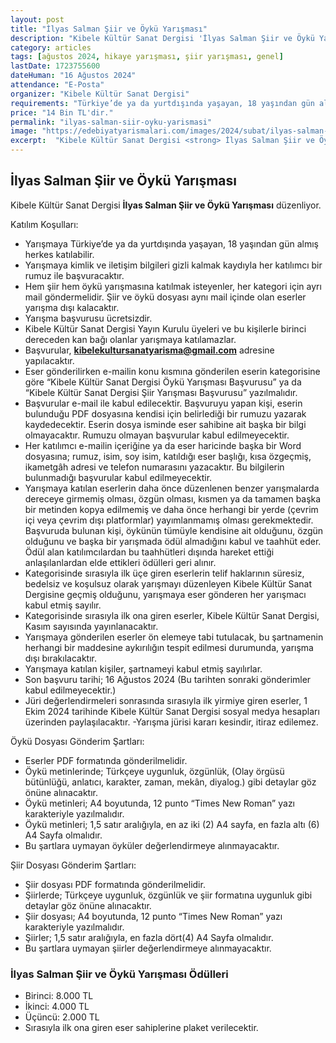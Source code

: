 ```yaml
---
layout: post
title: "İlyas Salman Şiir ve Öykü Yarışması"
description: "Kibele Kültür Sanat Dergisi 'İlyas Salman Şiir ve Öykü Yarışması' düzenliyor."
category: articles
tags: [ağustos 2024, hikaye yarışması, şiir yarışması, genel]
lastDate: 1723755600
dateHuman: "16 Ağustos 2024"
attendance: "E-Posta"
organizer: "Kibele Kültür Sanat Dergisi"
requirements: "Türkiye’de ya da yurtdışında yaşayan, 18 yaşından gün almış herkes katılabilir."
price: "14 Bin TL'dir."
permalink: "ilyas-salman-siir-oyku-yarismasi"
image: "https://edebiyatyarismalari.com/images/2024/subat/ilyas-salman-siir-oyku-yarismasi.jpg"
excerpt:  "Kibele Kültür Sanat Dergisi <strong> İlyas Salman Şiir ve Öykü Yarışması </strong> düzenliyor."
---
```


## İlyas Salman Şiir ve Öykü Yarışması
Kibele Kültür Sanat Dergisi **İlyas Salman Şiir ve Öykü Yarışması** düzenliyor.  

Katılım Koşulları:
- Yarışmaya Türkiye’de ya da yurtdışında yaşayan, 18 yaşından gün almış herkes katılabilir.
- Yarışmaya kimlik ve iletişim bilgileri gizli kalmak kaydıyla her katılımcı bir rumuz ile başvuracaktır.
- Hem şiir hem öykü yarışmasına katılmak isteyenler, her kategori için ayrı mail göndermelidir. Şiir ve öykü dosyası aynı mail içinde olan eserler yarışma dışı kalacaktır.
- Yarışma başvurusu ücretsizdir.
- Kibele Kültür Sanat Dergisi Yayın Kurulu üyeleri ve bu kişilerle birinci dereceden kan bağı olanlar yarışmaya katılamazlar.
- Başvurular, **kibelekultursanatyarisma@gmail.com** adresine yapılacaktır.
- Eser gönderilirken e-mailin konu kısmına gönderilen eserin kategorisine göre “Kibele Kültür Sanat Dergisi Öykü Yarışması Başvurusu” ya da “Kibele Kültür Sanat Dergisi Şiir Yarışması Başvurusu” yazılmalıdır.
- Başvurular e-mail ile kabul edilecektir. Başvuruyu yapan kişi, eserin bulunduğu PDF dosyasına kendisi için belirlediği bir rumuzu yazarak kaydedecektir. Eserin dosya isminde eser sahibine ait başka bir bilgi olmayacaktır. Rumuzu olmayan başvurular kabul edilmeyecektir.
- Her katılımcı e-mailin içeriğine ya da eser haricinde başka bir Word dosyasına; rumuz, isim, soy isim, katıldığı eser başlığı, kısa özgeçmiş, ikametgâh adresi ve telefon numarasını yazacaktır. Bu bilgilerin bulunmadığı başvurular kabul edilmeyecektir.
- Yarışmaya katılan eserlerin daha önce düzenlenen benzer yarışmalarda dereceye girmemiş olması, özgün olması, kısmen ya da tamamen başka bir metinden kopya edilmemiş ve daha önce herhangi bir yerde (çevrim içi veya çevrim dışı platformlar) yayımlanmamış olması gerekmektedir. Başvuruda bulunan kişi, öykünün tümüyle kendisine ait olduğunu, özgün olduğunu ve başka bir yarışmada ödül almadığını kabul ve taahhüt eder. Ödül alan katılımcılardan bu taahhütleri dışında hareket ettiği anlaşılanlardan elde ettikleri ödülleri geri alınır.
- Kategorisinde sırasıyla ilk üçe giren eserlerin telif haklarının süresiz, bedelsiz ve koşulsuz olarak yarışmayı düzenleyen Kibele Kültür Sanat Dergisine geçmiş olduğunu, yarışmaya eser gönderen her yarışmacı kabul etmiş sayılır.
- Kategorisinde sırasıyla ilk ona giren eserler, Kibele Kültür Sanat Dergisi, Kasım sayısında yayınlanacaktır.
- Yarışmaya gönderilen eserler ön elemeye tabi tutulacak, bu şartnamenin herhangi bir maddesine aykırılığın tespit edilmesi durumunda, yarışma dışı bırakılacaktır.
- Yarışmaya katılan kişiler, şartnameyi kabul etmiş sayılırlar.
- Son başvuru tarihi; 16 Ağustos 2024 (Bu tarihten sonraki gönderimler kabul edilmeyecektir.)
- Jüri değerlendirmeleri sonrasında sırasıyla ilk yirmiye giren eserler, 1 Ekim 2024 tarihinde Kibele Kültür Sanat Dergisi sosyal medya hesapları üzerinden paylaşılacaktır.
-Yarışma jürisi kararı kesindir, itiraz edilemez.

Öykü Dosyası Gönderim Şartları: 
- Eserler PDF formatında gönderilmelidir.
- Öykü metinlerinde; Türkçeye uygunluk, özgünlük, (Olay örgüsü bütünlüğü, anlatıcı, karakter, zaman, mekân, diyalog.) gibi detaylar göz önüne alınacaktır.
- Öykü metinleri; A4 boyutunda, 12 punto “Times New Roman” yazı karakteriyle yazılmalıdır.
- Öykü metinleri; 1,5 satır aralığıyla, en az iki (2) A4 sayfa, en fazla altı (6) A4 Sayfa olmalıdır.
- Bu şartlara uymayan öyküler değerlendirmeye alınmayacaktır.

Şiir Dosyası Gönderim Şartları: 
- Şiir dosyası PDF formatında gönderilmelidir.
- Şiirlerde; Türkçeye uygunluk, özgünlük ve şiir formatına uygunluk gibi detaylar göz önüne alınacaktır.
- Şiir dosyası; A4 boyutunda, 12 punto “Times New Roman” yazı karakteriyle yazılmalıdır.
- Şiirler; 1,5 satır aralığıyla, en fazla dört(4) A4 Sayfa olmalıdır.
- Bu şartlara uymayan şiirler değerlendirmeye alınmayacaktır.


### İlyas Salman Şiir ve Öykü Yarışması Ödülleri
- Birinci: 8.000 TL
- İkinci: 4.000 TL
- Üçüncü: 2.000 TL
- Sırasıyla ilk ona giren eser sahiplerine plaket verilecektir.